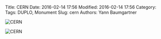 Title: CERN
Date: 2016-02-14 17:56
Modified: 2016-02-14 17:56
Category:
Tags: DUPLO, Monument
Slug: cern
Authors: Yann Baumgartner

![CERN][cern-1]

![CERN][cern-2]

[cern-1]: {filename}/images/cern-1.jpg  "CERN"
[cern-2]: {filename}/images/cern-2.jpg  "CERN"